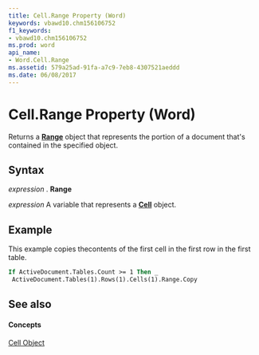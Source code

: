 ```yaml
---
title: Cell.Range Property (Word)
keywords: vbawd10.chm156106752
f1_keywords:
- vbawd10.chm156106752
ms.prod: word
api_name:
- Word.Cell.Range
ms.assetid: 579a25ad-91fa-a7c9-7eb8-4307521aeddd
ms.date: 06/08/2017
---
```



# Cell.Range Property (Word)

Returns a  **[Range](Word.Range.md)** object that represents the portion of a document that's contained in the specified object.


## Syntax

 _expression_ . **Range**

 _expression_ A variable that represents a **[Cell](Word.Cell.md)** object.


## Example

This example copies thecontents of the first cell in the first row in the first table.


```vb
If ActiveDocument.Tables.Count >= 1 Then _ 
 ActiveDocument.Tables(1).Rows(1).Cells(1).Range.Copy
```


## See also


#### Concepts


[Cell Object](Word.Cell.md)

